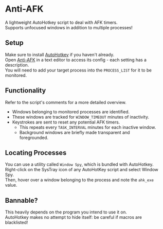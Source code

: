 # Anti-AFK
A lightweight AutoHotkey script to deal with AFK timers.<br>
Supports unfocused windows in addition to multiple processes!<br>

## Setup
Make sure to install [AutoHotkey](https://www.autohotkey.com/) if you haven't already.<br>
Open [Anti-AFK](Anti-AFK.ahk) in a text editor to access its config - each setting has a description.<br>
You will need to add your target process into the `PROCESS_LIST` for it to be monitored.<br>

## Functionality
Refer to the script's comments for a more detailed overview.<br>
- Windows belonging to monitored processes are identified.<br>
- These windows are tracked for `WINDOW_TIMEOUT` minutes of inactivity.<br>
- Keystrokes are sent to reset any potential AFK timers.<br>
  - This repeats every `TASK_INTERVAL` minutes for each inactive window.<br>
  - Background windows are briefly made transparent and foregrounded.<br>

## Locating Processes
You can use a utility called `Window Spy`, which is bundled with AutoHotkey.<br>
Right-click on the SysTray icon of any AutoHotKey script and select Window Spy.<br>
Then, hover over a window belonging to the process and note the `ahk_exe` value.<br>

## Bannable?
This heavily depends on the program you intend to use it on.<br>
AutoHotkey makes no attempt to hide itself: be careful if macros are blacklisted!<br>
